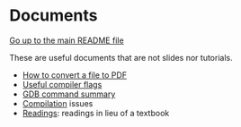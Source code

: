 Documents
=========

[Go up to the main README file](../README.html)

These are useful documents that are not slides nor tutorials.

- [How to convert a file to PDF](convert_to_pdf.html)
- [Useful compiler flags](compiler_flags.html)
- [GDB command summary](gdb_summary.html)
- [Compilation](compilation.html) issues
- [Readings](readings.html): readings in lieu of a textbook
